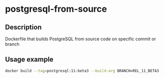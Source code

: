 # postgresql-from-source

## Description
Dockerfile that builds PostgreSQL from source code on specific commit or branch

## Usage example
```bash
docker build --tag=postgresql:11-beta3 --build-arg BRANCH=REL_11_BETA3 .
```